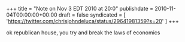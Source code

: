 +++
title = "Note on Nov 3 EDT 2010 at 20:0"
publishdate = 2010-11-04T00:00:00+00:00
draft = false
syndicated = [ 'https://twitter.com/chrisjohndeluca/status/29641981359?s=20' ]
+++

ok republican house, you try and break the laws of economics
